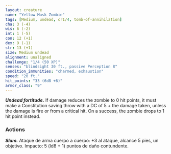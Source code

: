 ```yaml
---
layout: creature
name: "Yellow Musk Zombie"
tags: [Medium, undead, cr1/4, tomb-of-annihilation]
cha: 3 (-4)
wis: 6 (-2)
int: 1 (-5)
con: 12 (+1)
dex: 9 (-1)
str: 13 (+1)
size: Medium undead
alignment: unaligned
challenge: "1/4 (50 XP)"
senses: "blindsight 30 ft., passive Perception 8"
condition_immunities: "charmed, exhaustion"
speed: "20 ft."
hit_points: "33 (6d8 +6)"
armor_class: "9"
---
```


***Undead fortitude.*** If damage reduces the zombie to 0 hit points, it must make a Constitution saving throw with a DC of 5 + the damage taken, unless the damage is fire or from a critical hit. On a success, the zombie drops to 1 hit point instead.

### Actions

***Slam.*** Ataque de arma cuerpo a cuerpo: +3 al ataque, alcance 5 pies, un objetivo. Impacto: 5 (ld8 + 1) puntos de daño contundente.